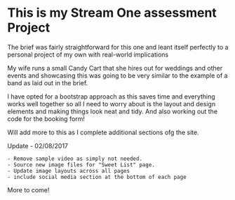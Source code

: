 # This is my Stream One assessment Project

The brief was fairly straightforward for this one and leant itself perfectly to a personal project of my own with real-world implications

My wife runs a small Candy Cart that she hires out for weddings and other events and showcasing this was going to be very similar to the 
example of a band as laid out in the brief.

I have opted for a bootstrap approach as this saves time and everything works well together so all I need to worry about is the 
layout and design elements and making things look neat and tidy. And also working out the code for the booking form!

Will add more to this as I complete additional sections ofg the site.

Update - 02/08/2017

	- Remove sample video as simply not needed. 
	- Source new image files for "Sweet List" page.
	- Update image layouts across all pages
	- include social media section at the bottom of each page

More to come!